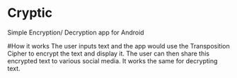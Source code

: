 # Cryptic
Simple Encryption/ Decryption app for Android

#How it works
The user inputs text and the app would use the Transposition Cipher to encrypt the text and display it. The user can then share this 
encrypted text to various social media.
It works the same for decrypting text.
